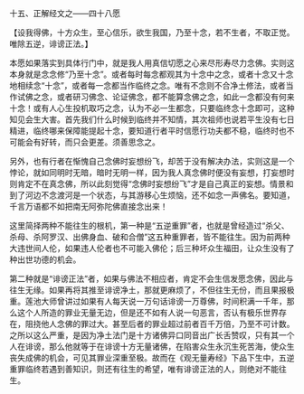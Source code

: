 十五、正解经文之——四十八愿

   【设我得佛，十方众生，至心信乐，欲生我国，乃至十念，若不生者，不取正觉。唯除五逆，诽谤正法。】

​     本愿如果落实到具体行门中，就是我人用真信切愿之心来尽形寿尽力念佛。实则这本身就是念念修“乃至十念”。或者每时每念都观其为十念中之念，或者十念又十念地相续念“十念”，或者每一念都当作临终之念。唯有不念则不合净土修法，或者当作试佛之念，或者研习佛念、论证佛念，都不能算念佛之念，如此一念都没有何来十念！或有人心生投机取巧之念，认为不必一生都念，只要临终念十念即可，这种知见会生大害。首先我们什么时候到临终并不知情，其次祖师也说若平生没有七日精进，临终哪来保障能提起十念，要知道行者平时信愿行功夫都不稳，临终时也不可能会有好转，而只会更差。须善思念之。

​     另外，也有行者在惭愧自己念佛时妄想纷飞，却苦于没有解决办法，实则这是一个悖论，就如同明时无暗，暗时无明一样，因为我人真念佛时便没有妄想，打妄想时则肯定不在真念佛，所以此刻觉得“念佛时妄想纷飞”才是自己真正的妄想。情景和到了河边不念渡河是一个状态，与其游移心生烦恼，还不如念一声佛名。要知道，千言万语都不如把南无阿弥陀佛直接念出来！

​     这里简择两种不能往生的根机，第一种是“五逆重罪”者，也就是曾经造过“杀父、杀母、杀阿罗汉、出佛身血、破和合僧”这五种重罪者，皆不能往生。因为前两种大违世间人伦，如果违人伦者也不可能入佛伦；后三种坏众生福田，让众生没有了种出世功德的机会。

​     第二种就是“诽谤正法”者，如果与佛法不相应者，肯定不会生信发愿念佛，因此与往生无缘。如果再将其推至诽谤净土，那就更麻烦了，不但往生无份，而且果报极重。莲池大师曾讲过如果有人每天说一万句话诽谤一万尊佛，时间积满一千年，那么这个人所造的罪业无量无边，但是还不如有人说一句恶言，否认有极乐世界存在，阻挠他人念佛的罪过大。甚至后者的罪业超过前者百千万倍，乃至不可计数。之所以这么严重，是因为净土法门是十方诸佛异口同音出广长舌赞叹，只有其一个人在诽谤，那么他就等于在诽谤十方无量诸佛，在陷害众生永沉生死苦海，使众生丧失成佛的机会，可见其罪业深重至极。故而在《观无量寿经》下品下生中，五逆重罪临终若遇到善知识，则还有往生的希望，唯有诽谤正法的人，则绝对不能往生。